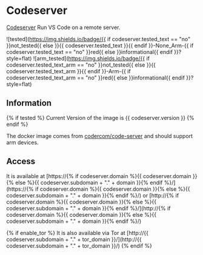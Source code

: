 # Codeserver

[Codeserver](https://github.com/cdr/code-server) Run VS Code on a remote server.

![tested](https://img.shields.io/badge/{{ if codeserver.tested_text == "no" }}not_tested{{ else }}{{ codeserver.tested_text }}{{ endif }}-None_Arm-{{ if codeserver.tested_text == "no" }}red{{ else }}informational{{ endif }}?style=flat)
![arm_tested](https://img.shields.io/badge/{{ if codeserver.tested_text_arm == "no" }}not_tested{{ else }}{{ codeserver.tested_text_arm }}{{ endif }}-Arm-{{ if codeserver.tested_text_arm == "no" }}red{{ else }}informational{{ endif }}?style=flat)

## Information

{% if tested %}
Current Version of the image is {{ codeserver.version }}
{% endif %}

The docker image comes from [codercom/code-server](https://hub.docker.com/r/codercom/code-server) and should support arm devices.

## Access

It is available at [https://{% if codeserver.domain %}{{ codeserver.domain }}{% else %}{{ codeserver.subdomain + "." + domain }}{% endif %}/](https://{% if codeserver.domain %}{{ codeserver.domain }}{% else %}{{ codeserver.subdomain + "." + domain }}{% endif %}/) or [http://{% if codeserver.domain %}{{ codeserver.domain }}{% else %}{{ codeserver.subdomain + "." + domain }}{% endif %}/](http://{% if codeserver.domain %}{{ codeserver.domain }}{% else %}{{ codeserver.subdomain + "." + domain }}{% endif %}/)

{% if enable_tor %}
It is also available via Tor at [http://{{ codeserver.subdomain + "." + tor_domain }}/](http://{{ codeserver.subdomain + "." + tor_domain }}/)
{% endif %}
